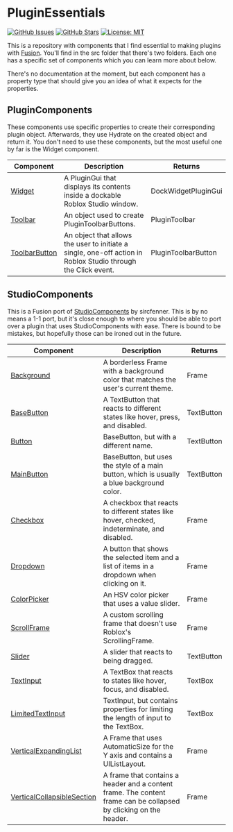 # PluginEssentials
[![GitHub Issues](https://img.shields.io/github/issues/mvyasu/PluginEssentials.svg)](https://github.com/mvyasu/PluginEssentials/issues)
[![GitHub Stars](https://img.shields.io/github/stars/mvyasu/PluginEssentials.svg)](https://github.com/mvyasu/PluginEssentials/stargazers) 
[![License: MIT](https://img.shields.io/badge/License-MIT-blue.svg)](https://opensource.org/licenses/MIT)

This is a repository with components that I find essential to making plugins with [Fusion](https://github.com/Elttob/Fusion). You'll find in the src folder that there's two folders. Each one has a specific set of components which you can learn more about below.

There's no documentation at the moment, but each component has a property type that should give you an idea of what it expects for the properties.

## PluginComponents

These components use specific properties to create their corresponding plugin object. Afterwards, they use Hydrate on the created object and return it. You don't need to use these components, but the most useful one by far is the Widget component.

| Component | Description | Returns |
| --- | --- | --- |
| [Widget](https://github.com/mvyasu/PluginEssentials/blob/main/src/PluginComponents/Widget.lua) | A PluginGui that displays its contents inside a dockable Roblox Studio window. | DockWidgetPluginGui |
| [Toolbar](https://github.com/mvyasu/PluginEssentials/blob/main/src/PluginComponents/Toolbar.lua) | An object used to create PluginToolbarButtons. | PluginToolbar |
| [ToolbarButton](https://github.com/mvyasu/PluginEssentials/blob/main/src/PluginComponents/ToolbarButton.lua) | An object that allows the user to initiate a single, one-off action in Roblox Studio through the Click event. | PluginToolbarButton |

## StudioComponents

This is a Fusion port of [StudioComponents](https://github.com/sircfenner/StudioComponents) by sircfenner. This is by no means a 1-1 port, but it's close enough to where you should be able to port over a plugin that uses StudioComponents with ease. There is bound to be mistakes, but hopefully those can be ironed out in the future.

| Component | Description | Returns |
| --- | --- | --- |
| [Background](https://github.com/mvyasu/PluginEssentials/blob/main/src/StudioComponents/Background.lua) | A borderless Frame with a background color that matches the user's current theme. | Frame |
| [BaseButton](https://github.com/mvyasu/PluginEssentials/blob/main/src/StudioComponents/BaseButton.lua) | A TextButton that reacts to different states like hover, press, and disabled. | TextButton |
| [Button](https://github.com/mvyasu/PluginEssentials/blob/main/src/StudioComponents/Button.lua) | BaseButton, but with a different name. | TextButton |
| [MainButton](https://github.com/mvyasu/PluginEssentials/blob/main/src/StudioComponents/MainButton.lua) | BaseButton, but uses the style of a main button, which is usually a blue background color. | TextButton |
| [Checkbox](https://github.com/mvyasu/PluginEssentials/blob/main/src/StudioComponents/Checkbox.lua) | A checkbox that reacts to different states like hover, checked, indeterminate, and disabled. | Frame |
| [Dropdown](https://github.com/mvyasu/PluginEssentials/blob/main/src/StudioComponents/Dropdown/init.lua) | A button that shows the selected item and a list of items in a dropdown when clicking on it. | Frame |
| [ColorPicker](https://github.com/mvyasu/PluginEssentials/blob/main/src/StudioComponents/ColorPicker.lua) | An HSV color picker that uses a value slider. | Frame |
| [ScrollFrame](https://github.com/mvyasu/PluginEssentials/blob/main/src/StudioComponents/ScrollFrame/init.lua) | A custom scrolling frame that doesn't use Roblox's ScrollingFrame. | Frame |
| [Slider](https://github.com/mvyasu/PluginEssentials/blob/main/src/StudioComponents/Slider.lua) | A slider that reacts to being dragged. | TextButton |
| [TextInput](https://github.com/mvyasu/PluginEssentials/blob/main/src/StudioComponents/TextInput.lua) | A TextBox that reacts to states like hover, focus, and disabled. | TextBox |
| [LimitedTextInput](https://github.com/mvyasu/PluginEssentials/blob/main/src/StudioComponents/LimitedTextInput.lua) | TextInput, but contains properties for limiting the length of input to the TextBox. | TextBox |
| [VerticalExpandingList](https://github.com/mvyasu/PluginEssentials/blob/main/src/StudioComponents/VerticalExpandingList.lua) | A Frame that uses AutomaticSize for the Y axis and contains a UIListLayout. | Frame |
| [VerticalCollapsibleSection](https://github.com/mvyasu/PluginEssentials/blob/main/src/StudioComponents/VerticalCollapsibleSection.lua) | A frame that contains a header and a content frame. The content frame can be collapsed by clicking on the header.  | Frame |

